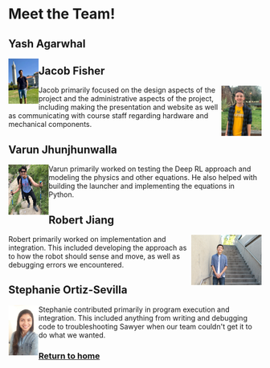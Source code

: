 # Meet the Team!

## Yash Agarwhal

<img align="left" width="60" height="90" src="Yash.jpg">

## Jacob Fisher

<img align="right" width="80" height="100" src="Jacob.jpg">

Jacob primarily focused on the design aspects of the project and the administrative aspects of the project, including making the presentation and website as well as  communicating with course staff regarding hardware and mechanical components.

## Varun Jhunjhunwalla

<img align="left" width="80" height="100" src="Varun.jpg">

Varun primarily worked on testing the Deep RL approach and modeling the physics and other equations. He also helped with building the launcher and implementing the equations in Python.

## Robert Jiang

<img align="right" width="140" height="100" src="IMG_0549.jpg">

Robert primarily worked on implementation and integration. This included developing the approach as to how the robot should sense and move, as well as debugging errors we encountered.

## Stephanie Ortiz-Sevilla

<img align="left" width="60" height="100" src="StephanieOrtiz.JPG">

Stephanie contributed primarily in program execution and integration. This included anything from writing and debugging code to troubleshooting Sawyer when our team couldn't get it to do what we wanted. 

### [Return to home](index.md)
